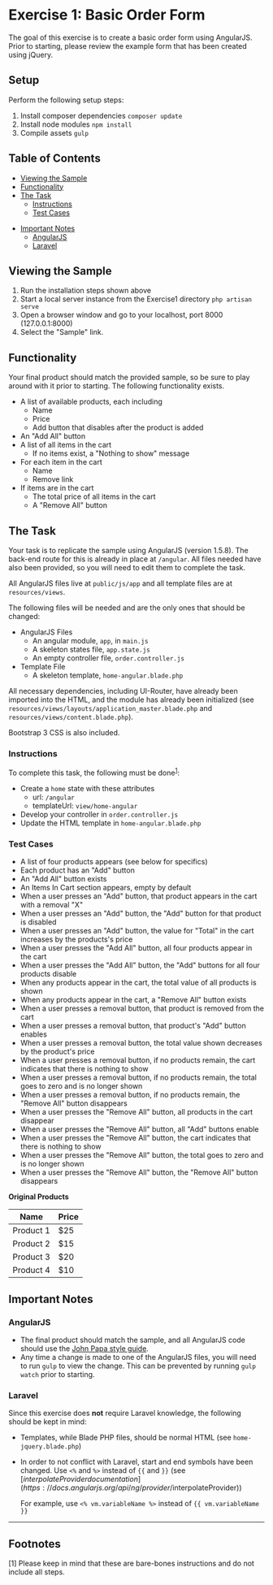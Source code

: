 # Exercise 1: Basic Order Form

The goal of this exercise is to create a basic order form using AngularJS. Prior to starting, please review the example form that has been created using jQuery.

## Setup

Perform the following setup steps:

1. Install composer dependencies
`composer update`
2. Install node modules
`npm install`
3. Compile assets
`gulp`

## Table of Contents

* [Viewing the Sample](#viewingthesample)
* [Functionality](#functionality)
* [The Task](#task)
  - [Instructions](#instructions)
  - [Test Cases](#testcases)
- [Important Notes](#important)
  - [AngularJS](#angularjs)
  - [Laravel](#laravel)

<a name="viewingthesample"></a>
## Viewing the Sample

1. Run the installation steps shown above
2. Start a local server instance from the Exercise1 directory
`php artisan serve`
3. Open a browser window and go to your localhost, port 8000 (127.0.0.1:8000)
4. Select the "Sample" link.

<a name="functionality"></a>
## Functionality

Your final product should match the provided sample, so be sure to play around with it prior to starting. The following functionality exists.

* A list of available products, each including
  * Name
  * Price
  * Add button that disables after the product is added
* An "Add All" button
* A list of all items in the cart
  * If no items exist, a "Nothing to show" message
* For each item in the cart
  * Name
  * Remove link
* If items are in the cart
  * The total price of all items in the cart
  * A "Remove All" button

<a name="task"></a>
## The Task

Your task is to replicate the sample using AngularJS (version 1.5.8). The back-end route for this is already in place at `/angular`. All files needed have also been provided, so you will need to edit them to complete the task.

All AngularJS files live at `public/js/app` and all template files are at `resources/views`.

The following files will be needed and are the only ones that should be changed:

* AngularJS Files
  * An angular module, `app`, in `main.js`
  * A skeleton states file, `app.state.js`
  * An empty controller file, `order.controller.js`
* Template File
  * A skeleton template, `home-angular.blade.php`

All necessary dependencies, including UI-Router, have already been imported into the HTML, and the module has already been initialized (see `resources/views/layouts/application_master.blade.php` and `resources/views/content.blade.php`).

Bootstrap 3 CSS is also included.

<a name="instructions"></a>
### Instructions

To complete this task, the following must be done<sup>[1](#fn1)</sup>:

* Create a `home` state with these attributes
  * url: `/angular`
  * templateUrl: `view/home-angular`
* Develop your controller in `order.controller.js`
* Update the HTML template in `home-angular.blade.php`

<a name="testcases"></a>
### Test Cases

* A list of four products appears (see below for specifics)
* Each product has an "Add" button
* An "Add All" button exists
* An Items In Cart section appears, empty by default
* When a user presses an "Add" button, that product appears in the cart with a removal "X"
* When a user presses an "Add" button, the "Add" button for that product is disabled
* When a user presses an "Add" button, the value for "Total" in the cart increases by the products's price
* When a user presses the "Add All" button, all four products appear in the cart
* When a user presses the "Add All" button, the "Add" buttons for all four products disable
* When any products appear in the cart, the total value of all products is shown
* When any products appear in the cart, a "Remove All" button exists
* When a user presses a removal button, that product is removed from the cart
* When a user presses a removal button, that product's "Add" button enables
* When a user presses a removal button, the total value shown decreases by the product's price
* When a user presses a removal button, if no products remain, the cart indicates that there is nothing to show
* When a user presses a removal button, if no products remain, the total goes to zero and is no longer shown
* When a user presses a removal button, if no products remain, the "Remove All" button disappears
* When a user presses the "Remove All" button, all products in the cart disappear
* When a user presses the "Remove All" button, all "Add" buttons enable
* When a user presses the "Remove All" button, the cart indicates that there is nothing to show
* When a user presses the "Remove All" button, the total goes to zero and is no longer shown
* When a user presses the "Remove All" button, the "Remove All" button disappears

**Original Products**

| Name      | Price |
| --------- | ----- |
| Product 1 | $25   |
| Product 2 | $15   |
| Product 3 | $20   |
| Product 4 | $10   |

<a name="important"></a>
## Important Notes

<a name="angularjs"></a>
### AngularJS

* The final product should match the sample, and all AngularJS code should use the [John Papa style guide](https://github.com/johnpapa/angular-styleguide/blob/master/a1/README.md).
* Any time a change is made to one of the AngularJS files, you will need to run `gulp` to view the change. This can be prevented by running `gulp watch` prior to starting.

<a name="laravel"></a>
### Laravel

Since this exercise does **not** require Laravel knowledge, the following should be kept in mind:

* Templates, while Blade PHP files, should be normal HTML (see `home-jquery.blade.php`)
* In order to not conflict with Laravel, start and end symbols have been changed. Use `<%` and `%>` instead of `{{` and `}}` (see [$interpolateProvider documentation](https://docs.angularjs.org/api/ng/provider/$interpolateProvider))

  For example, use `<% vm.variableName %>` instead of `{{ vm.variableName }}`

---
## Footnotes

<a name="fn1"></a>
[1] Please keep in mind that these are bare-bones instructions and do not include all steps.

